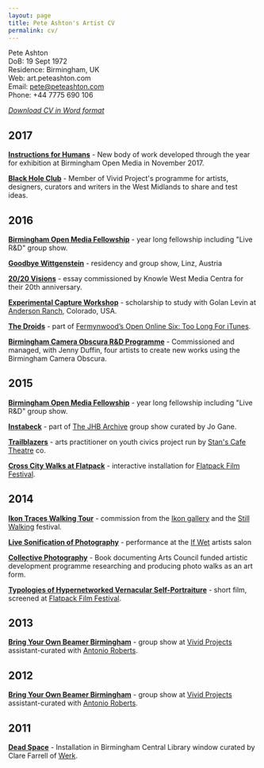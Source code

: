 ```yaml
---
layout: page
title: Pete Ashton's Artist CV
permalink: cv/
---
```


Pete Ashton  DoB: 19 Sept 1972  Residence: Birmingham, UK  Web: art.peteashton.com  Email: pete@peteashton.com  Phone: +44 7775 690 106  

*[Download CV in Word format](https://art.peteashton.com/assets/docs/peteashton_artists_cv_mar2017.docx)*

## 2017

**[Instructions for Humans](http://art.peteashton.com/instructions-for-humans/)** - New body of work developed through the year for exhibition at Birmingham Open Media in November 2017. 

**[Black Hole Club](http://www.vividprojects.org.uk/programme/black-hole-club-2017/)** - Member of Vivid Project's programme for artists, designers, curators and writers in the West Midlands to share and test ideas.

## 2016

**[Birmingham Open Media Fellowship](http://www.bom.org.uk/bom-fellows/)** - year long fellowship including "Live R&D" group show.

**[Goodbye Wittgenstein](http://art.peteashton.com/goodbye-wittgenstein/)** - residency and group show, Linz, Austria

**[20/20 Visions](http://art.peteashton.com/kwmc/)** - essay commissioned by Knowle West Media Centra for their 20th anniversary.

**[Experimental Capture Workshop](http://golancourses.net/capture2016/)** - scholarship to study with Golan Levin at [Anderson Ranch](https://www.andersonranch.org), Colorado, USA. 
**[The Droids](http://art.peteashton.com/the-droids/)** - part of [Fermynwood’s Open Online Six: Too Long For iTunes](http://www.fermynwoods.co.uk/current-programme/open-online-six/).

**[Birmingham Camera Obscura R&D Programme](http://bhamobscura.com/artworks/)** - Commissioned and managed, with Jenny Duffin, four artists to create new works using the Birmingham Camera Obscura.

## 2015

**[Birmingham Open Media Fellowship](http://www.bom.org.uk/bom-fellows/)** - year long fellowship including "Live R&D" group show.
**[Instabeck](http://art.peteashton.com/instabeck)** - part of [The JHB Archive](http://www.jogane.co.uk/projects/286/lost-sculpture-the-jhb-archive/) group show curated by Jo Gane.

**[Trailblazers](http://www.stanscafe.co.uk/trailblazers.html)** - arts practitioner on youth civics project run by [Stan's Cafe Theatre](http://www.stanscafe.co.uk) co.

**[Cross City Walks at Flatpack](http://art.peteashton.com/xcw-flatpack/)** - interactive installation for [Flatpack Film Festival](http://flatpackfestival.org.uk).## 2014
**[Ikon Traces Walking Tour](http://art.peteashton.com/ikon-traces/)** - commission from the [Ikon gallery](https://ikon-gallery.org) and the [Still Walking](http://www.stillwalking.org) festival.

**[Live Sonification of Photography](http://art.peteashton.com/live-sonification-photography/)** - performance at the [If Wet](http://www.ifwet.org.uk/documentation/if-wet-19-photo-documentation/) artists salon

**[Collective Photography](https://leanpub.com/collectivephotography)** - Book documenting Arts Council funded artistic development programme researching and producing photo walks as an art form. 

**[Typologies of Hypernetworked Vernacular Self-Portraiture](https://vimeo.com/90148397)** - short film, screened at [Flatpack Film Festival](http://flatpackfestival.org.uk).

## 2013

**[Bring Your Own Beamer Birmingham](http://byobbirmingham.tumblr.com)** - group show at [Vivid Projects](http://www.vividprojects.org.uk) assistant-curated with [Antonio Roberts](http://www.hellocatfood.com).


## 2012

**[Bring Your Own Beamer Birmingham](http://byobbirmingham.tumblr.com)** - group show at [Vivid Projects](http://www.vividprojects.org.uk) assistant-curated with [Antonio Roberts](http://www.hellocatfood.com).

## 2011

**[Dead Space](https://www.flickr.com/photos/peteashton/albums/72157626551649992)** - Installation in Birmingham Central Library window curated by Clare Farrell of [Werk](http://www.werk.org.uk).	

